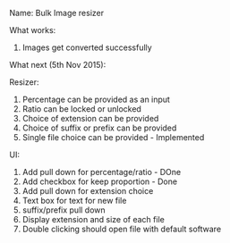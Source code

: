 Name: Bulk Image resizer


What works:

1) Images get converted successfully


What next (5th Nov 2015):

Resizer:

1) Percentage can be provided as an input
2) Ratio can be locked or unlocked
3) Choice of extension can be provided
4) Choice of suffix or prefix can be provided
5) Single file choice can be provided - Implemented

UI:
1) Add pull down for percentage/ratio - DOne
2) Add checkbox for keep proportion - Done
3) Add pull down for extension choice
4) Text box for text for new  file
5) suffix/prefix pull down
6) Display extension and size of each file
7) Double clicking should open file with default software


